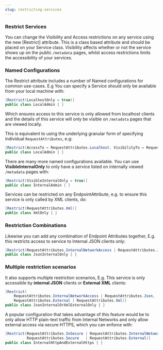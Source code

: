 ```yaml
---
slug: restricting-services
---
```

### Restrict Services

You can change the Visibility and Access restrictions on any service using the new [Restrict] attribute. This is a class based attribute and should be placed on your Service class.
Visibility affects whether or not the service shows up on the public `/metadata` pages, whilst access restrictions limits the accessibility of your services. 

### Named Configurations

The Restrict attribute includes a number of Named configurations for common use-cases. E.g You can specify a Service should only be available from your local machine with:

```csharp
[Restrict(LocalhostOnly = true)]
public class LocalAdmin { }
```

Which ensures access to this service is only allowed from localhost clients and the details of this service will only be visible on `/metadata` pages that are viewed locally.

This is equivalent to using the underlying granular form of specifying individual `RequestAttributes`, e.g:

```csharp
[Restrict(AccessTo = RequestAttributes.Localhost, VisibilityTo = RequestAttributes.Localhost)]
public class LocalAdmin { }
```

There are many more named configurations available. You can use **VisibleInternalOnly** to only have a service listed on internally viewed `/metadata` pages with:

```csharp
[Restrict(VisibleInternalOnly = true)]
public class InternalAdmin { }
```

Services can be restricted on any EndpointAttribute, e.g. to ensure this service is only called by XML clients, do:

```csharp
[Restrict(RequestAttributes.Xml)]
public class XmlOnly { }
```

### Restriction Combinations 

Likewise you can add any combination of Endpoint Attributes together, E.g. this restricts access to service to Internal JSON clients only:

```csharp
[Restrict(RequestAttributes.InternalNetworkAccess | RequestAttributes.Json)]
public class JsonInternalOnly { }
```

### Multiple restriction scenarios

It also supports multiple restriction scenarios, E.g. This service is only accessible by **internal JSON** clients or **External XML** clients:

```csharp
[Restrict(
    RequestAttributes.InternalNetworkAccess | RequestAttributes.Json,
    RequestAttributes.External | RequestAttributes.Xml)]
public class JsonInternalOrXmlExternalOnly { }
```

A popular configuration that takes advantage of this feature would be to only allow HTTP plain-text traffic from Internal Networks and only allow external access via secure HTTPS, which you can enforce with:

```csharp
[Restrict(RequestAttributes.InSecure | RequestAttributes.InternalNetworkAccess,
          RequestAttributes.Secure   | RequestAttributes.External)]
public class InternalHttpAndExternalHttps { }
```
